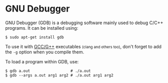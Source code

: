 # GNU Debugger

<div class="row row-cols-md-2"><div>

GNU Debugger (GDB) is a debugging software mainly used to debug C/C++ programs. It can be installed using:

```shell!
$ sudo apt-get install gdb
```

To use it with [GCC/G++](/programming-languages/low-level/compilers/gcc/index.md) executables <small>(clang and others too)</small>, don't forget to add the `-g` option when you compile them.
</div><div>

To load a program within GDB, use:

```shell!
$ gdb a.out                  # ./a.out
$ gdb --args a.out arg1 arg2 # ./a.out arg1 arg2
```
</div></div>